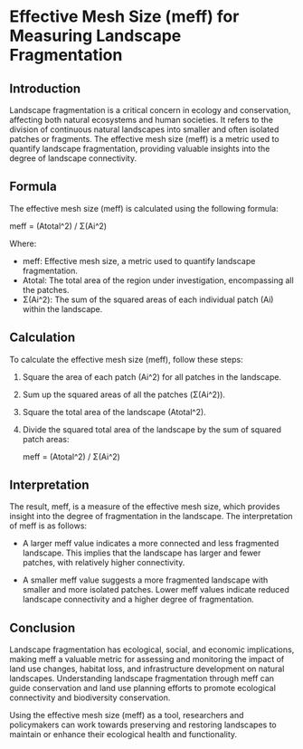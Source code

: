 # Effective Mesh Size (meff) for Measuring Landscape Fragmentation

## Introduction

Landscape fragmentation is a critical concern in ecology and conservation, affecting both natural ecosystems and human societies. It refers to the division of continuous natural landscapes into smaller and often isolated patches or fragments. The effective mesh size (meff) is a metric used to quantify landscape fragmentation, providing valuable insights into the degree of landscape connectivity.

## Formula

The effective mesh size (meff) is calculated using the following formula:

meff = (Atotal^2) / Σ(Ai^2)

Where:
- meff: Effective mesh size, a metric used to quantify landscape fragmentation.
- Atotal: The total area of the region under investigation, encompassing all the patches.
- Σ(Ai^2): The sum of the squared areas of each individual patch (Ai) within the landscape.

## Calculation

To calculate the effective mesh size (meff), follow these steps:

1. Square the area of each patch (Ai^2) for all patches in the landscape.

2. Sum up the squared areas of all the patches (Σ(Ai^2)).

3. Square the total area of the landscape (Atotal^2).

4. Divide the squared total area of the landscape by the sum of squared patch areas:

   meff = (Atotal^2) / Σ(Ai^2)

## Interpretation

The result, meff, is a measure of the effective mesh size, which provides insight into the degree of fragmentation in the landscape. The interpretation of meff is as follows:

- A larger meff value indicates a more connected and less fragmented landscape. This implies that the landscape has larger and fewer patches, with relatively higher connectivity.

- A smaller meff value suggests a more fragmented landscape with smaller and more isolated patches. Lower meff values indicate reduced landscape connectivity and a higher degree of fragmentation.

## Conclusion

Landscape fragmentation has ecological, social, and economic implications, making meff a valuable metric for assessing and monitoring the impact of land use changes, habitat loss, and infrastructure development on natural landscapes. Understanding landscape fragmentation through meff can guide conservation and land use planning efforts to promote ecological connectivity and biodiversity conservation.

Using the effective mesh size (meff) as a tool, researchers and policymakers can work towards preserving and restoring landscapes to maintain or enhance their ecological health and functionality.
